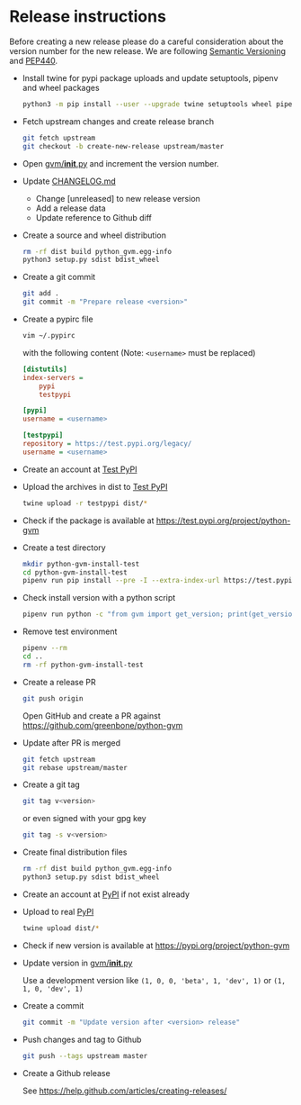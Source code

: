 # Release instructions

Before creating a new release please do a careful consideration about the
version number for the new release. We are following [Semantic Versioning](https://semver.org/)
and [PEP440](https://www.python.org/dev/peps/pep-0440/).

* Install twine for pypi package uploads and update setuptools, pipenv and wheel packages

  ```sh
  python3 -m pip install --user --upgrade twine setuptools wheel pipenv
  ```

* Fetch upstream changes and create release branch

  ```sh
  git fetch upstream
  git checkout -b create-new-release upstream/master
  ```

* Open [gvm/__init__.py](https://github.com/greenbone/python-gvm/blob/master/gvm/__init__.py)
  and increment the version number.

* Update [CHANGELOG.md](https://github.com/greenbone/python-gvm/blob/master/CHANGELOG.md)
  * Change [unreleased] to new release version
  * Add a release data
  * Update reference to Github diff

* Create a source and wheel distribution

  ```sh
  rm -rf dist build python_gvm.egg-info
  python3 setup.py sdist bdist_wheel
  ```

* Create a git commit

  ```sh
  git add .
  git commit -m "Prepare release <version>"
  ```
* Create a pypirc file

  ```sh
  vim ~/.pypirc
  ```

  with the following content (Note: `<username>` must be replaced)

  ```ini
  [distutils]
  index-servers =
      pypi
      testpypi

  [pypi]
  username = <username>

  [testpypi]
  repository = https://test.pypi.org/legacy/
  username = <username>
  ```

* Create an account at [Test PyPI](https://packaging.python.org/guides/using-testpypi/)

* Upload the archives in dist to [Test PyPI](https://test.pypi.org/)

  ```sh
  twine upload -r testpypi dist/*
  ```

* Check if the package is available at https://test.pypi.org/project/python-gvm

* Create a test directory

  ```sh
  mkdir python-gvm-install-test
  cd python-gvm-install-test
  pipenv run pip install --pre -I --extra-index-url https://test.pypi.org/simple/ python-gvm
  ```

* Check install version with a python script

  ```sh
  pipenv run python -c "from gvm import get_version; print(get_version())"
  ```

* Remove test environment

  ```sh
  pipenv --rm
  cd ..
  rm -rf python-gvm-install-test
  ```

* Create a release PR

  ```sh
  git push origin
  ```
  Open GitHub and create a PR against https://github.com/greenbone/python-gvm

* Update after PR is merged

  ```sh
  git fetch upstream
  git rebase upstream/master
  ```

* Create a git tag

  ```sh
  git tag v<version>
  ```

  or even signed with your gpg key

  ```sh
  git tag -s v<version>
  ```

* Create final distribution files

  ```sh
  rm -rf dist build python_gvm.egg-info
  python3 setup.py sdist bdist_wheel
  ```
* Create an account at [PyPI](https://pypi.org/) if not exist already

* Upload to real [PyPI](https://pypi.org/)

  ```sh
  twine upload dist/*
  ```

* Check if new version is available at https://pypi.org/project/python-gvm

* Update version in [gvm/__init__.py](https://github.com/greenbone/python-gvm/blob/master/gvm/__init__.py)

  Use a development version like `(1, 0, 0, 'beta', 1, 'dev', 1)` or
  `(1, 1, 0, 'dev', 1)`

* Create a commit

  ```sh
  git commit -m "Update version after <version> release"
  ```

* Push changes and tag to Github

  ```sh
  git push --tags upstream master
  ```

* Create a Github release

  See https://help.github.com/articles/creating-releases/
